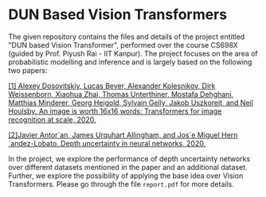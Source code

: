 ﻿# DUN Based Vision Transformers 

The given repository contains the files and details of the project entitled "DUN based Vision Transformer", performed over the course CS698X (guided by Prof. Piyush Rai - IIT Kanpur). The project focuses on the area of probabilistic modelling and inference and is largely based on the following two papers:

[[1] Alexey Dosovitskiy, Lucas Beyer, Alexander Kolesnikov, Dirk Weissenborn, Xiaohua Zhai, Thomas Unterthiner, Mostafa Dehghani, Matthias Minderer, Georg Heigold, Sylvain Gelly, Jakob Uszkoreit, and Neil Houlsby. An image is worth 16x16 words: Transformers for image recognition at scale, 2020.](https://arxiv.org/abs/2010.11929)

[[2]Javier Antor´an, James Urquhart Allingham, and Jos´e Miguel Hern´andez-Lobato. Depth uncertainty in neural networks, 2020.](https://arxiv.org/abs/2006.08437)

In the project, we explore the performance of depth uncertainty networks over different datasets mentioned in the paper and an additional dataset. Further, we explore the possibility of applying the base idea over Vision Transformers. Please go through the file `report.pdf` for more details.
